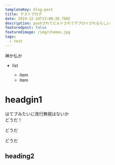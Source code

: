 ```yaml
---
templateKey: blog-post
title: テストブログ
date: 2019-12-24T13:00:30.798Z
description: pushされてビルドされてデプロイされるらしい
featuredpost: false
featuredimage: /img/chemex.jpg
tags:
  - test
---
```

神か仏か

* list

  * item
  * item

# headgin1

はてブみたいに改行無視はないか\
どうだ！

どうだ

どうだ

## heading2
